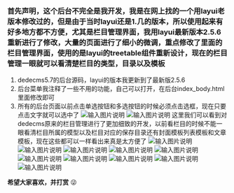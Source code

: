 ### 首先声明，这个后台不完全是我开发，我是在网上找的一个用layui老版本修改过的，但是由于当时layui还是1.几的版本，所以使用起来有好多地方都不方便，尤其是栏目管理界面，我用layui最新版本2.5.6重新进行了修改，大量的页面进行了细小的微调，重点修改了里面的栏目管理界面，使用的是layui的treetable组件重新设计，现在的栏目管理一眼就可以看清楚栏目的类型，目录以及模板
1.  dedecms5.7的后台源码，layui的版本我更新到了最新版2.5.6
2.  后台菜单我注释了一些不用的功能，自己可以打开，在后台index_body.html里面修改即可
3.  所有的后台页面以前点击单选按钮和多选按钮的时候必须点击选框，现在只要点击文字就可以选中了
![输入图片说明](https://images.gitee.com/uploads/images/2020/0429/163709_9bd0767b_383370.png "屏幕截图.png")
![输入图片说明](https://images.gitee.com/uploads/images/2020/0514/125652_0ed7a21e_383370.png "屏幕截图.png")
这里我们可以看到对dedecms原来的栏目管理进行了更加细致的开发，以前看栏目的时候不能一眼看清栏目所属的模型以及栏目对应的保存目录还有封面模板列表模板和文章模板，现在这些都可以一样看出来真是太方便了
![输入图片说明](https://images.gitee.com/uploads/images/2020/0429/163744_6e71fbb1_383370.png "屏幕截图.png")
![输入图片说明](https://images.gitee.com/uploads/images/2020/0429/163754_0100f5b3_383370.png "屏幕截图.png")
![输入图片说明](https://images.gitee.com/uploads/images/2020/0429/163815_50e6f6b6_383370.png "屏幕截图.png")
![输入图片说明](https://images.gitee.com/uploads/images/2020/0429/163825_52d5024b_383370.png "屏幕截图.png")
![输入图片说明](https://images.gitee.com/uploads/images/2020/0429/163842_63b1da89_383370.png "屏幕截图.png")
![输入图片说明](https://images.gitee.com/uploads/images/2020/0429/163855_8d6a0193_383370.png "屏幕截图.png")
![输入图片说明](https://images.gitee.com/uploads/images/2020/0429/163915_24949302_383370.png "屏幕截图.png")
![输入图片说明](https://images.gitee.com/uploads/images/2020/0429/163928_33d89212_383370.png "屏幕截图.png")
![输入图片说明](https://images.gitee.com/uploads/images/2020/0429/163941_e4d4eadf_383370.png "屏幕截图.png")
![输入图片说明](https://images.gitee.com/uploads/images/2020/0514/130136_98f1d776_383370.png "屏幕截图.png")

 **希望大家喜欢，并打赏**  :stuck_out_tongue_winking_eye: 




